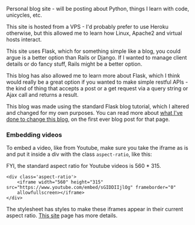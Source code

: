 Personal blog site - will be posting about Python, things I learn with code, unicycles, etc.

This site is hosted from a VPS - I'd probably prefer to use Heroku otherwise, but this allowed me to learn how Linux, Apache2 and virtual hosts interact.

This site uses Flask, which for something simple like a blog, you could argue is a better option than Rails or Django. If I wanted to manage client details or do fancy stuff, Rails might be a better option.

This blog has also allowed me to learn more about Flask, which I think would really be a great option if you wanted to make simple restful APIs - the kind of thing that accepts a post or a get request via a query string or Ajax call and returns a result.

This blog was made using the standard Flask blog tutorial, which I altered and changed for my own purposes. You can read more about [what I've done to change this blog](http://www.jason-thomas.xyz/post?postNum=0), on the first ever blog post for that page.

### Embedding videos

To embed a video, like from Youtube, make sure you take the iframe as is and put it inside a div with the class `aspect-ratio`, like this:

FYI, the standard aspect ratio for Youtube videos is 560 * 315.

    <div class='aspect-ratio'>
        <iframe width="560" height="315" src="https://www.youtube.com/embed/sGIDDIIjlOg" frameborder="0"
        allowfullscreen></iframe>
    </div>

The stylesheet has styles to make these iframes appear in their current aspect ratio. [This site](https://fettblog.eu/blog/2013/06/16/preserving-aspect-ratio-for-embedded-iframes/) page has more details.
